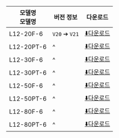 | 모델명<br>모델명 | 버전 정보         | 다운로드                                                                                         |
| ---------- | ------------- | -------------------------------------------------------------------------------------------- |
| L12-20F-6  | `V20` ➔ `V21` | [⬇️다운로드](https://drive.google.com/file/d/12okb6EYpvIRR_hVD5Dmz3nsFlD0Tq1oW/view?usp=sharing) |
| L12-20PT-6 | ^             | [⬇️다운로드](https://drive.google.com/file/d/1Fo4i5yaJFq68tW4lDw13T1cTMAReirVx/view?usp=sharing) |
| L12-30F-6  | ^             | [⬇️다운로드](https://drive.google.com/file/d/12qC4zeWfzfAulUzFk2Lv0wZSiT6UWsOo/view?usp=sharing) |
| L12-30PT-6 | ^             | [⬇️다운로드](https://drive.google.com/file/d/1A4Mk1twb_PYQ4pbf-7DDDnmkSUg8-czW/view?usp=sharing) |
| L12-50F-6  | ^             | [⬇️다운로드](https://drive.google.com/file/d/1FtEZaRc6lgwSoB8QSJeS9hFjGVZphcbo/view?usp=sharing) |
| L12-50PT-6 | ^             | [⬇️다운로드](https://drive.google.com/file/d/14IA8PaBZdSR8aJy6rG0K-4m34X736Gc8/view?usp=sharing) |
| L12-80F-6  | ^             | [⬇️다운로드](https://drive.google.com/file/d/1ZoFOLsuzhM5jFUKcKeypkVzJoxfLCM3j/view?usp=sharing) |
| L12-80PT-6 | ^             | [⬇️다운로드](https://drive.google.com/file/d/1LIiuAyf_OXf7uBE77A3WBpZUzGW71911/view?usp=sharing) |
